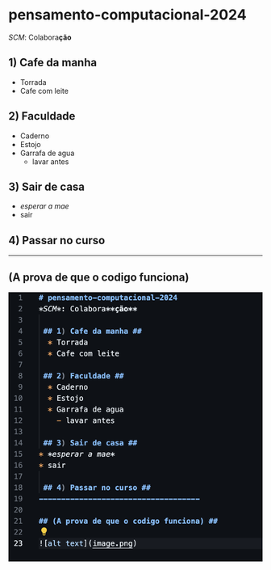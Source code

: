 # pensamento-computacional-2024
*SCM*: Colabora**ção**

 ## 1) Cafe da manha ##
  * Torrada
  * Cafe com leite

 ## 2) Faculdade ##
  * Caderno
  * Estojo
  * Garrafa de agua
    - lavar antes

 ## 3) Sair de casa ##
* *esperar a mae*
* sair

 ## 4) Passar no curso ##
------------------------------------

## (A prova de que o codigo funciona) ##

![alt text][def]


[def]: image-1.png